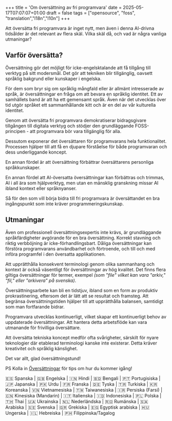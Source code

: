 +++
title = 'Om översättning av fri programvara'
date = 2025-05-17T07:07:07+01:00
draft = false
tags = ["opensource", "foss", "translation","l18n","l10n"]
+++

Att översätta fri programvara är inget nytt, men även i denna AI-drivna tidsålder är det relevant av flera skäl. Vilka skäl då, och vad är några vanliga utmaningar?

## Varför översätta?

Översättning gör det möjligt för icke-engelsktalande att få tillgång till verktyg på sitt modersmål. Det gör att tekniken blir tillgänglig, oavsett språklig bakgrund eller kunskaper i engelska.

För dem som bryr sig om språklig mångfald eller är allmänt intresserade av språk, är översättningar en fråga om att bevara en språklig identitet. Ett av samhällets band är att ha ett gemensamt språk. Även när det utvecklas över tid utgör språket ett sammanhållande kitt och är en del av vår kulturella identitet.

Genom att översätta fri programvara demokratiserar bidragsgivare tillgången till digitala verktyg och stödjer den grundläggande FOSS-principen - att programvara bör vara tillgänglig för alla.

Dessutom exponerar det översättaren för programvarans hela funktionalitet. Processen hjälper till att få en djupare förståelse för både programvaran och dess underliggande koncept.

En annan fördel är att översättning förbättrar översättarens personliga språkkunskaper.

En annan fördel att AI-översatta översättningar kan förbättras och trimmas, AI i all ära som hjälpverktyg, men utan en mänsklig granskning missar AI ibland kontext eller språknyanser.

Så för den som vill börja bidra till fri programvara är översättandet en bra ingångspunkt som inte kräver programmeringskunskap.

## Utmaningar

Även om professionell översättningsexpertis inte krävs, är grundläggande språkfärdigheter avgörande för en bra översättning. Korrekt stavning och riktig verbböjning är icke-förhandlingsbart. Dåliga översättningar kan förstöra programvarans användbarhet och förtroende, och till och med införa programfel i den översatta applikationen.

Att upprätthålla konsekvent terminologi genom olika sammanhang och kontext är också väsentligt för översättningar av hög kvalitet. Det finns flera giltiga översättningar för termer, exempel _(som "file" vilket kan vara "arkiv," "fil," eller "arkivera" på svenska)_.

Översättningsarbete kan bli en tidstjuv, ibland som en form av produktiv prokrastinering, eftersom det är lätt att se resultat och framsteg. Att begränsa översättningstiden hjälper till att upprätthålla balansen, samtidigt som man fortfarande bidrar.

Programvara utvecklas kontinuerligt, vilket skapar ett kontinuerligt behov av uppdaterade översättningar. Att hantera detta arbetsflöde kan vara utmanande för frivilliga översättare.

Att översätta tekniska koncept medför ofta svårigheter, särskilt för nyare teknologier där etablerad terminologi kanske inte existerar. Detta kräver kreativitet och språklig känslighet.

Det var allt, glad översättningstund!

PS Kolla in [Översättningar](/translations) för tips om hur du kommer igång!

🇪🇸 Spanska | 🇬🇧 Engelska | 🇮🇳 Hindi | 🇧🇩 Bengali | 🇵🇹 Portugisiska | 🇯🇵 Japanska | 🇵🇰 Urdu | 🇫🇷 Franska | 🇩🇪 Tyska | 🇹🇷 Turkiska | 🇰🇷 Koreanska | 🇻🇳 Vietnamesiska | 🇹🇼 Taiwanesiska | 🇮🇷 Persiska (Farsi) | 🇨🇳 Kinesiska (Mandarin) | 🇮🇹 Italienska | 🇮🇩 Indonesiska | 🇵🇱 Polska | 🇹🇭 Thai | 🇺🇦 Ukrainska | 🇳🇱 Nederländska | 🇷🇴 Rumänska | 🇸🇦 Arabiska | 🇸🇪 Svenska | 🇬🇷 Grekiska | 🇪🇬 Egyptisk arabiska | 🇭🇺 Ungerska | 🇮🇱 Hebreiska | 🇵🇭 Filippinska/Tagalog

